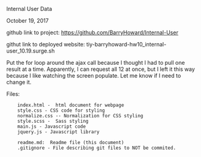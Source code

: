 Internal User Data

October 19, 2017

github link to project: https://github.com/BarryHoward/Internal-User

githut link to deployed website:  tiy-barryhoward-hw10_internal-user_10.19.surge.sh

Put the for loop around the ajax call because I thought I had to pull one result at a time.  Apparently, I can request all 12 at once, but I left it this way because I like watching the screen populate.  Let me know if I need to change it.


Files:

		index.html -  html document for webpage
		style.css - CSS code for styling
		normalize.css -- Normalization for CSS styling
		style.scss -  Sass styling
		main.js - Javascript code
		jquery.js - Javascript library

		readme.md:  Readme file (this document)
		.gitignore - File describing git files to NOT be commited.